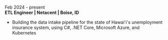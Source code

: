 Feb 2024 - present  
<b class="highlight">ETL Engineer | Netacent | Boise, ID</b>
* Building the data intake pipeline for the state of Hawai'i's unemployment insurance system, using C#, .NET Core, Microsoft Azure, and Kubernetes